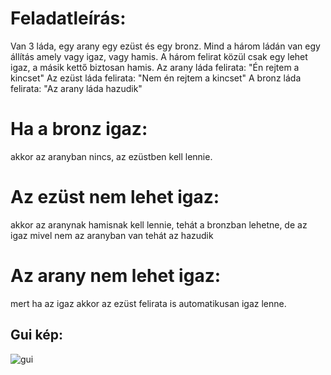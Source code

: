 # Feladatleírás:
Van 3 láda, egy arany egy ezüst és egy bronz. Mind a három ládán van egy állítás amely vagy igaz, vagy hamis. A három felirat közül csak egy lehet igaz, a másik kettő biztosan hamis. 
Az arany láda felirata: "Én rejtem a kincset"
Az ezüst láda felirata: "Nem én rejtem a kincset"
A bronz láda felirata: "Az arany láda hazudik"

# Ha a bronz igaz: 
akkor az aranyban nincs, az ezüstben kell lennie.
# Az ezüst nem lehet igaz:
akkor az aranynak hamisnak kell lennie, tehát a bronzban lehetne, de az igaz mivel nem az aranyban van tehát az hazudik
# Az arany nem lehet igaz:
mert ha az igaz akkor az ezüst felirata is automatikusan igaz lenne. 
## Gui kép:
![gui](https://github.com/user-attachments/assets/758b34db-eb17-4e6d-9277-b808ac03fedd)
